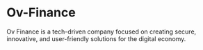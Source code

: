 # Ov-Finance
Ov Finance is a tech-driven company focused on creating secure, innovative, and user-friendly solutions for the digital economy.
